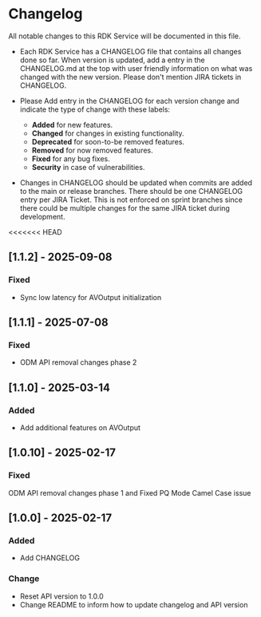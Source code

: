 # Changelog

All notable changes to this RDK Service will be documented in this file.

* Each RDK Service has a CHANGELOG file that contains all changes done so far. When version is updated, add a entry in the CHANGELOG.md at the top with user friendly information on what was changed with the new version. Please don't mention JIRA tickets in CHANGELOG. 

* Please Add entry in the CHANGELOG for each version change and indicate the type of change with these labels:
    * **Added** for new features.
    * **Changed** for changes in existing functionality.
    * **Deprecated** for soon-to-be removed features.
    * **Removed** for now removed features.
    * **Fixed** for any bug fixes.
    * **Security** in case of vulnerabilities.

* Changes in CHANGELOG should be updated when commits are added to the main or release branches. There should be one CHANGELOG entry per JIRA Ticket. This is not enforced on sprint branches since there could be multiple changes for the same JIRA ticket during development. 

<<<<<<< HEAD
## [1.1.2] - 2025-09-08
### Fixed
- Sync low latency for AVOutput initialization

## [1.1.1] - 2025-07-08
### Fixed
- ODM API removal changes phase 2

## [1.1.0] - 2025-03-14
### Added
- Add additional features on AVOutput

## [1.0.10] - 2025-02-17
### Fixed
ODM API removal changes phase 1 and Fixed PQ Mode Camel Case issue

## [1.0.0] - 2025-02-17
### Added
- Add CHANGELOG

### Change
- Reset API version to 1.0.0
- Change README to inform how to update changelog and API version
